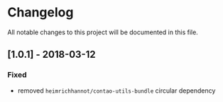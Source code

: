# Changelog
All notable changes to this project will be documented in this file.

## [1.0.1] - 2018-03-12

### Fixed
- removed `heimrichhannot/contao-utils-bundle` circular dependency
